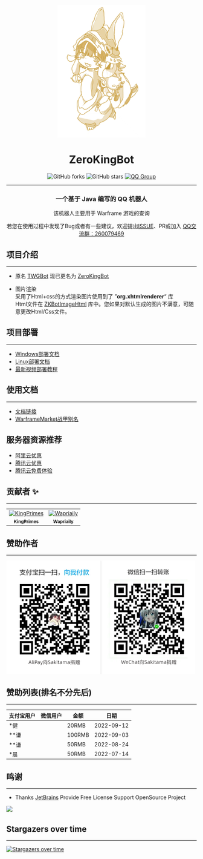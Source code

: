 <div align="center">
<p align="center">
   <img src=".github/image/ico.jpg" height="350" alt="非常感谢 `别哭草莓菠菜^ ^ 微信号：Xwenlilililili_` 绘制的图像" title="非常感谢 `别哭草莓菠菜^ ^ 微信号：Xwenlilililili_` 绘制的图像">
</p>

# ZeroKingBot

![GitHub forks](https://img.shields.io/github/forks/KingPrimes/ZeroKingBot?style=social)
![GitHub stars](https://img.shields.io/github/stars/KingPrimes/ZeroKingBot?style=social)
[![QQ Group](https://img.shields.io/badge/QQ%20Group-260079469-blue)](https://jq.qq.com/?_wv=1027&k=RgqgJLij)
</div>

----

<div align="center">
<h3>一个基于 Java 编写的 QQ 机器人</h3>
<div>    
    <p>该机器人主要用于 Warframe 游戏的查询</p>
    <p>若您在使用过程中发现了Bug或者有一些建议，欢迎提出<a href="https://github.com/KingPrimes/ZeroKingBot/issues">ISSUE</a>、PR或加入 <a href="https://jq.qq.com/?_wv=1027&k=HkG2Q9PT">QQ交流群：260079469</a></p>
</div>
</div>

项目介绍
---
---

- <p>原名 <a href="https://github.com/KingPrimes/TWGBot">TWGBot</a> 现已更名为 <a href="https://github.com/KingPrimes/ZeroKingBot">ZeroKingBot</a></p>
- 图片渲染
  <br/>
  采用了Html+css的方式渲染图片使用到了 ”**org.xhtmlrenderer**“ 库
  <br/>
  Html文件在 [ZKBotImageHtml](https://github.com/KingPrimes/ZKBotImageHtml) 库中。您如果对默认生成的图片不满意，可随意更改Html/Css文件。
  <br/>

项目部署
---
---

- [Windows部署文档](./readme/win.md)
- [Linux部署文档](./readme/4173%2B/liunx.md)
- [最新视频部署教程](https://b23.tv/tnLP86i)

使用文档
---
---

- [文档链接](https://www.yuque.com/kingprimes/twgbot)
- [WarframeMarket战甲别名](./readme/warframe-alias.md)

服务器资源推荐
---

- [阿里云优惠](https://www.aliyun.com/minisite/goods?userCode=8dt5pt0g&share_source=copy_link)
- [腾讯云优惠](https://cloud.tencent.com/act/pro/cps_3?fromSource=gwzcw.6688284.6688284.6688284&cps_key=ae3b8b6e55495d8bc53f2227ea0273d8)
- [腾讯云免费体验](https://cloud.tencent.com/act/free)

贡献者 ✨
---
---

<!-- readme: collaborators,contributors -start -->
<table>
<tr>
    <td align="center">
        <a href="https://github.com/KingPrimes">
            <img src="https://avatars.githubusercontent.com/u/50130875?v=4" width="100;" alt="KingPrimes"/>
            <br />
            <sub><b>KingPrimes</b></sub>
        </a>
    </td>
    <td align="center">
        <a href="https://github.com/Wapriaily">
            <img src="https://avatars.githubusercontent.com/u/52833112?v=4" width="100;" alt="Wapriaily"/>
            <br />
            <sub><b>Wapriaily</b></sub>
        </a>
    </td></tr>
</table>
<!-- readme: collaborators,contributors -end -->


赞助作者
---
---
<img src=".github/image/upA-W.png" width="500"/>

赞助列表(排名不分先后)
---
---

| 支付宝用户 | 微信用户 | 金额     | 日期         |
|-------|------|--------|------------|
| *健    |      | 20RMB  | 2022-09-12 |
| **谦   |      | 100RMB | 2022-09-03 |
| **谦   |      | 50RMB  | 2022-08-24 |
| *晨    |      | 50RMB  | 2022-07-14 |

鸣谢
---
---

- Thanks [JetBrains](https://www.jetbrains.com/?from=Shiro) Provide Free License Support OpenSource Project

[<img src="https://mikuac.com/images/jetbrains-variant-3.png" width="200"/>](https://www.jetbrains.com/?from=mirai)

Stargazers over time
---
---
[![Stargazers over time](https://starchart.cc/KingPrimes/ZeroKingBot.svg)](https://starchart.cc/KingPrimes/ZeroKingBot)
